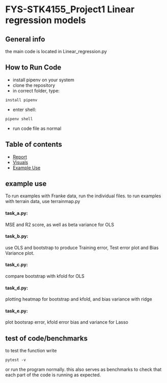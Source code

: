 # FYS-STK4155_Project1 Linear regression models

## General info
the main code is located in Linear_regression.py

## How to Run Code
* install pipenv on your system 
* clone the repository
*  in correct folder, type:
```
install pipenv
```
* enter shell:
```
pipenv shell
```
* run code file as normal


## Table of contents
* [Report](report)
* [Visuals](visuals)
* [Example Use](example_use)


## example use 
To run examples with Franke data, run the individual files. 
to run examples with terrain data, use terrainmap.py
#### task_a.py:
MSE and R2 score, as well as beta variance for OLS
#### task_b.py:
  use OLS and bootstrap to produce Training error, Test error plot
and Bias Variance plot.
#### task_c.py:
compare bootstrap with kfold for OLS
#### task_d.py:
plotting heatmap for bootstrap and kfold, and bias variance with ridge
#### task_e.py:
plot bootsrap error, kfold error bias and variance for Lasso
## test of code/benchmarks
to test the function write
```
pytest -v 
```
or run the program normally. this also serves as benchmarks to check that each part of the code is running as expected.
